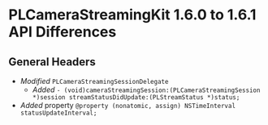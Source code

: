 # PLCameraStreamingKit 1.6.0 to 1.6.1 API Differences

## General Headers

- *Modified* `PLCameraStreamingSessionDelegate`
    - *Added* `- (void)cameraStreamingSession:(PLCameraStreamingSession *)session streamStatusDidUpdate:(PLStreamStatus *)status;`
- *Added* property `@property (nonatomic, assign) NSTimeInterval    statusUpdateInterval;`
